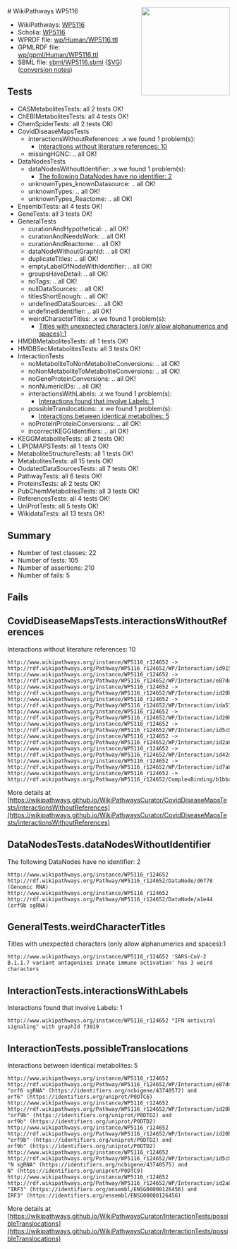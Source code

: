 <img style="float: right; width: 200px" src="../logo.png" />
# WikiPathways WP5116

* WikiPathways: [WP5116](https://identifiers.org/wikipathways:WP5116)
* Scholia: [WP5116](https://scholia.toolforge.org/wikipathways/WP5116)
* WPRDF file: [wp/Human/WP5116.ttl](../wp/Human/WP5116.ttl)
* GPMLRDF file: [wp/gpml/Human/WP5116.ttl](../wp/gpml/Human/WP5116.ttl)
* SBML file: [sbml/WP5116.sbml](../sbml/WP5116.sbml) ([SVG](../sbml/WP5116.svg)) ([conversion notes](../sbml/WP5116.txt))

## Tests
* CASMetabolitesTests: all 2 tests OK!
* ChEBIMetabolitesTests: all 4 tests OK!
* ChemSpiderTests: all 2 tests OK!
* CovidDiseaseMapsTests
    * interactionsWithoutReferences: .x we found 1 problem(s):
        * [Interactions without literature references: 10](#9701cce1)
    * missingHGNC: .. all OK!
* DataNodesTests
    * dataNodesWithoutIdentifier: .x we found 1 problem(s):
        * [The following DataNodes have no identifier: 2](#d2d32fa1)
    * unknownTypes_knownDatasource: .. all OK!
    * unknownTypes: .. all OK!
    * unknownTypes_Reactome: .. all OK!
* EnsemblTests: all 4 tests OK!
* GeneTests: all 3 tests OK!
* GeneralTests
    * curationAndHypothetical: .. all OK!
    * curationAndNeedsWork: .. all OK!
    * curationAndReactome: .. all OK!
    * dataNodeWithoutGraphId: .. all OK!
    * duplicateTitles: .. all OK!
    * emptyLabelOfNodeWithIdentifier: .. all OK!
    * groupsHaveDetail: .. all OK!
    * noTags: .. all OK!
    * nullDataSources: .. all OK!
    * titlesShortEnough: .. all OK!
    * undefinedDataSources: .. all OK!
    * undefinedIdentifier: .. all OK!
    * weirdCharacterTitles: .x we found 1 problem(s):
        * [Titles with unexpected characters (only allow alphanumerics and spaces):1](#fda87b3f)
* HMDBMetabolitesTests: all 1 tests OK!
* HMDBSecMetabolitesTests: all 3 tests OK!
* InteractionTests
    * noMetaboliteToNonMetaboliteConversions: .. all OK!
    * noNonMetaboliteToMetaboliteConversions: .. all OK!
    * noGeneProteinConversions: .. all OK!
    * nonNumericIDs: .. all OK!
    * interactionsWithLabels: .x we found 1 problem(s):
        * [Interactions found that involve Labels: 1](#630d2678)
    * possibleTranslocations: .x we found 1 problem(s):
        * [Interactions between identical metabolites: 5](#d59038c8)
    * noProteinProteinConversions: .. all OK!
    * incorrectKEGGIdentifiers: .. all OK!
* KEGGMetaboliteTests: all 2 tests OK!
* LIPIDMAPSTests: all 1 tests OK!
* MetaboliteStructureTests: all 1 tests OK!
* MetabolitesTests: all 15 tests OK!
* OudatedDataSourcesTests: all 7 tests OK!
* PathwayTests: all 6 tests OK!
* ProteinsTests: all 2 tests OK!
* PubChemMetabolitesTests: all 3 tests OK!
* ReferencesTests: all 4 tests OK!
* UniProtTests: all 5 tests OK!
* WikidataTests: all 13 tests OK!


## Summary

* Number of test classes: 22
* Number of tests: 105
* Number of assertions: 210
* Number of fails: 5

## Fails

<a name="9701cce1" />

## CovidDiseaseMapsTests.interactionsWithoutReferences

Interactions without literature references: 10
```
http://www.wikipathways.org/instance/WP5116_r124652 -> http://rdf.wikipathways.org/Pathway/WP5116_r124652/WP/Interaction/id9156df0e
http://www.wikipathways.org/instance/WP5116_r124652 -> http://rdf.wikipathways.org/Pathway/WP5116_r124652/WP/Interaction/e87dd
http://www.wikipathways.org/instance/WP5116_r124652 -> http://rdf.wikipathways.org/Pathway/WP5116_r124652/WP/Interaction/id20b96f19_1
http://www.wikipathways.org/instance/WP5116_r124652 -> http://rdf.wikipathways.org/Pathway/WP5116_r124652/WP/Interaction/ida51c01e
http://www.wikipathways.org/instance/WP5116_r124652 -> http://rdf.wikipathways.org/Pathway/WP5116_r124652/WP/Interaction/id20b96f19_2
http://www.wikipathways.org/instance/WP5116_r124652 -> http://rdf.wikipathways.org/Pathway/WP5116_r124652/WP/Interaction/id5c0e1897
http://www.wikipathways.org/instance/WP5116_r124652 -> http://rdf.wikipathways.org/Pathway/WP5116_r124652/WP/Interaction/id2a86bd25
http://www.wikipathways.org/instance/WP5116_r124652 -> http://rdf.wikipathways.org/Pathway/WP5116_r124652/WP/Interaction/id42df1d08
http://www.wikipathways.org/instance/WP5116_r124652 -> http://rdf.wikipathways.org/Pathway/WP5116_r124652/WP/Interaction/id7ab814f6
http://www.wikipathways.org/instance/WP5116_r124652 -> http://rdf.wikipathways.org/Pathway/WP5116_r124652/ComplexBinding/b1bba
```

More details at [https://wikipathways.github.io/WikiPathwaysCurator/CovidDiseaseMapsTests/interactionsWithoutReferences](https://wikipathways.github.io/WikiPathwaysCurator/CovidDiseaseMapsTests/interactionsWithoutReferences)

<a name="d2d32fa1" />

## DataNodesTests.dataNodesWithoutIdentifier

The following DataNodes have no identifier: 2
```
http://www.wikipathways.org/instance/WP5116_r124652 http://rdf.wikipathways.org/Pathway/WP5116_r124652/DataNode/d6778 (Genomic RNA)
http://www.wikipathways.org/instance/WP5116_r124652 http://rdf.wikipathways.org/Pathway/WP5116_r124652/DataNode/a1e44 (orf9b sgRNA)
```

<a name="fda87b3f" />

## GeneralTests.weirdCharacterTitles

Titles with unexpected characters (only allow alphanumerics and spaces):1
```
http://www.wikipathways.org/instance/WP5116_r124652 'SARS-CoV-2 B.1.1.7 variant antagonises innate immune activation' has 3 weird characters
```

<a name="630d2678" />

## InteractionTests.interactionsWithLabels

Interactions found that involve Labels: 1
```
http://www.wikipathways.org/instance/WP5116_r124652 "IFN antiviral
signaling" with graphId f3919
```

<a name="d59038c8" />

## InteractionTests.possibleTranslocations

Interactions between identical metabolites: 5
```
http://www.wikipathways.org/instance/WP5116_r124652 http://rdf.wikipathways.org/Pathway/WP5116_r124652/WP/Interaction/e87dd "orf6 sgRNA" (https://identifiers.org/ncbigene/43740572) and 
orf6" (https://identifiers.org/uniprot/P0DTC6)
http://www.wikipathways.org/instance/WP5116_r124652 http://rdf.wikipathways.org/Pathway/WP5116_r124652/WP/Interaction/id20b96f19_1 "orf9b" (https://identifiers.org/uniprot/P0DTD2) and 
orf9b" (https://identifiers.org/uniprot/P0DTD2)
http://www.wikipathways.org/instance/WP5116_r124652 http://rdf.wikipathways.org/Pathway/WP5116_r124652/WP/Interaction/id20b96f19_2 "orf9b" (https://identifiers.org/uniprot/P0DTD2) and 
orf9b" (https://identifiers.org/uniprot/P0DTD2)
http://www.wikipathways.org/instance/WP5116_r124652 http://rdf.wikipathways.org/Pathway/WP5116_r124652/WP/Interaction/id5c0e1897 "N sgRNA" (https://identifiers.org/ncbigene/43740575) and 
N" (https://identifiers.org/uniprot/P0DTC9)
http://www.wikipathways.org/instance/WP5116_r124652 http://rdf.wikipathways.org/Pathway/WP5116_r124652/WP/Interaction/id2a86bd25 "IRF3" (https://identifiers.org/ensembl/ENSG00000126456) and 
IRF3" (https://identifiers.org/ensembl/ENSG00000126456)
```

More details at [https://wikipathways.github.io/WikiPathwaysCurator/InteractionTests/possibleTranslocations](https://wikipathways.github.io/WikiPathwaysCurator/InteractionTests/possibleTranslocations)


